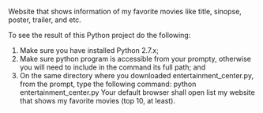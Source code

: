 Website that shows information of my favorite movies like title, sinopse, poster, trailer, and etc.


To see the result of this Python project do the following:
1. Make sure you have installed Python 2.7.x;
2. Make sure python program is accessible from your prompty, otherwise you will need to include in the command its full path; and
3. On the same directory where you downloaded entertainment_center.py,
from the prompt, type the following command: 
python entertainment_center.py
Your default browser shall open list my website that shows my favorite movies (top 10, at least).